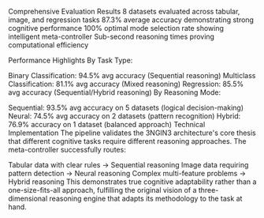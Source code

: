 Comprehensive Evaluation Results
8 datasets evaluated across tabular, image, and regression tasks
87.3% average accuracy demonstrating strong cognitive performance
100% optimal mode selection rate showing intelligent meta-controller
Sub-second reasoning times proving computational efficiency


Performance Highlights
By Task Type:

Binary Classification: 94.5% avg accuracy (Sequential reasoning)
Multiclass Classification: 81.1% avg accuracy (Mixed reasoning)
Regression: 85.5% avg accuracy (Sequential/Hybrid reasoning)
By Reasoning Mode:

Sequential: 93.5% avg accuracy on 5 datasets (logical decision-making)
Neural: 74.5% avg accuracy on 2 datasets (pattern recognition)
Hybrid: 76.9% accuracy on 1 dataset (balanced approach)
Technical Implementation
The pipeline validates the 3NGIN3 architecture's core thesis that different cognitive tasks require different reasoning approaches. The meta-controller successfully routes:

Tabular data with clear rules → Sequential reasoning
Image data requiring pattern detection → Neural reasoning
Complex multi-feature problems → Hybrid reasoning
This demonstrates true cognitive adaptability rather than a one-size-fits-all approach, fulfilling the original vision of a three-dimensional reasoning engine that adapts its methodology to the task at hand.


